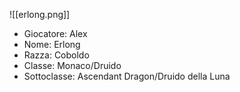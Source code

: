 ![[erlong.png]]
- Giocatore: Alex
- Nome: Erlong
- Razza: Coboldo
- Classe: Monaco/Druido 
- Sottoclasse: Ascendant Dragon/Druido della Luna

